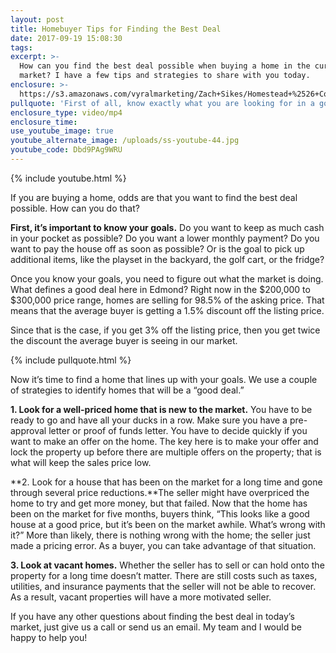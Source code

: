 ```yaml
---
layout: post
title: Homebuyer Tips for Finding the Best Deal
date: 2017-09-19 15:08:30
tags:
excerpt: >-
  How can you find the best deal possible when buying a home in the current
  market? I have a few tips and strategies to share with you today.
enclosure: >-
  https://s3.amazonaws.com/vyralmarketing/Zach+Sikes/Homestead+%2526+Co-+Homebuyer+Tips+for+Finding+the+Best+Deal.mp4
pullquote: 'First of all, know exactly what you are looking for in a good deal.'
enclosure_type: video/mp4
enclosure_time:
use_youtube_image: true
youtube_alternate_image: /uploads/ss-youtube-44.jpg
youtube_code: Dbd9PAg9WRU
---
```



{% include youtube.html %}

If you are buying a home, odds are that you want to find the best deal possible. How can you do that?

**First, it’s important to know your goals.** Do you want to keep as much cash in your pocket as possible? Do you want a lower monthly payment? Do you want to pay the house off as soon as possible? Or is the goal to pick up additional items, like the playset in the backyard, the golf cart, or the fridge?

Once you know your goals, you need to figure out what the market is doing. What defines a good deal here in Edmond? Right now in the $200,000 to $300,000 price range, homes are selling for 98.5% of the asking price. That means that the average buyer is getting a 1.5% discount off the listing price.

Since that is the case, if you get 3% off the listing price, then you get twice the discount the average buyer is seeing in our market.

{% include pullquote.html %}

Now it’s time to find a home that lines up with your goals. We use a couple of strategies to identify homes that will be a “good deal.”

**1. Look for a well-priced home that is new to the market.** You have to be ready to go and have all your ducks in a row. Make sure you have a pre-approval letter or proof of funds letter. You have to decide quickly if you want to make an offer on the home. The key here is to make your offer and lock the property up before there are multiple offers on the property; that is what will keep the sales price low.

**2. Look for a house that has been on the market for a long time and gone through several price reductions.**The seller might have overpriced the home to try and get more money, but that failed. Now that the home has been on the market for five months, buyers think, “This looks like a good house at a good price, but it’s been on the market awhile. What’s wrong with it?” More than likely, there is nothing wrong with the home; the seller just made a pricing error. As a buyer, you can take advantage of that situation.

**3. Look at vacant homes.** Whether the seller has to sell or can hold onto the property for a long time doesn’t matter. There are still costs such as taxes, utilities, and insurance payments that the seller will not be able to recover. As a result, vacant properties will have a more motivated seller.

If you have any other questions about finding the best deal in today’s market, just give us a call or send us an email. My team and I would be happy to help you!